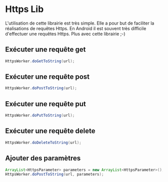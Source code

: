 Https Lib
=========

L'utilisation de cette librairie est très simple. Elle a pour but de faciliter la réalisations de requêtes Https.
En Android il est souvent très difficile d'effectuer une requêtes Https. Plus avec cette librairie ;-)

## Exécuter une requête get

```java
HttpsWorker.doGetToString(url);
``` 

## Exécuter une requête post
```java
HttpsWorker.doPostToString(url);
```
## Exécuter une requête put
```java
HttpsWorker.doPutToString(url);
```
## Exécuter une requête delete
```java
HttpsWorker.doDeleteToString(url);
```

## Ajouter des paramètres
```java
ArrayList<HttpsParameter> parameters = new ArrayList<HttpsParameter>();
HttpsWorker.doPostToString(url, parameters);
```
